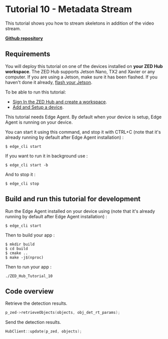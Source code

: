 # Tutorial 10 - Metadata Stream

This tutorial shows you how to stream skeletons in addition of the video stream.

[**Github repository**](https://github.com/stereolabs/zed-hub-examples/tree/main/tutorials/tutorial_10_metadata_stream)

## Requirements

You will deploy this tutorial on one of the devices installed on **your ZED Hub workspace**. The ZED Hub supports Jetson Nano, TX2 and Xavier or any computer. If you are using a Jetson, make sure it has been flashed. If you haven't done it already, [flash your Jetson](https://docs.nvidia.com/sdk-manager/install-with-sdkm-jetson/index.html).

To be able to run this tutorial:

- [Sign In the ZED Hub and create a workspace](https://www.stereolabs.com/docs/cloud/overview/get-started/).
- [Add and Setup a device](https://www.stereolabs.com/docs/cloud/overview/get-started/#add-a-camera).

This tutorial needs Edge Agent. By default when your device is setup, Edge Agent is running on your device.

You can start it using this command, and stop it with CTRL+C (note that it's already running by default after Edge Agent installation) :

```
$ edge_cli start
```

If you want to run it in background use :

```
$ edge_cli start -b
```

And to stop it :

```
$ edge_cli stop
```

## Build and run this tutorial for development

Run the Edge Agent installed on your device using (note that it's already running by default after Edge Agent installation) :

```
$ edge_cli start
```

Then to build your app :

```
$ mkdir build
$ cd build
$ cmake ..
$ make -j$(nproc)
```

Then to run your app :

```
./ZED_Hub_Tutorial_10
```

## Code overview

Retrieve the detection results.

```c++
p_zed->retrieveObjects(objects, obj_det_rt_params);
```

Send the detection results.

```c++
HubClient::update(p_zed, objects);
```
